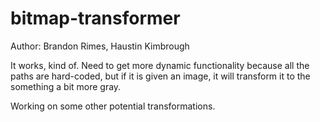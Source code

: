 # bitmap-transformer
Author: Brandon Rimes, Haustin Kimbrough

It works, kind of. Need to get more dynamic functionality because all the paths are hard-coded, but if it is given an image, it will transform it to the something a bit more gray.

Working on some other potential transformations.
